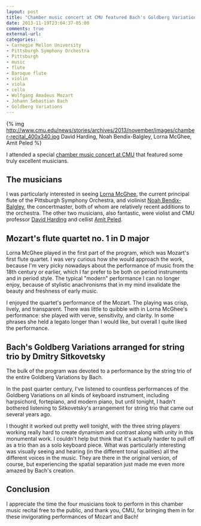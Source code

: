 ```yaml
---
layout: post
title: "Chamber music concert at CMU featured Bach's Goldberg Variations arranged for string trio"
date: 2013-11-19T23:04:37-05:00
comments: true
external-url: 
categories: 
- Carnegie Mellon University
- Pittsburgh Symphony Orchestra
- Pittsburgh
- music
- flute
- Baroque flute
- violin
- viola
- cello
- Wolfgang Amadeus Mozart
- Johann Sebastian Bach
- Goldberg Variations
---
```

{% img http://www.cmu.edu/news/stories/archives/2013/november/images/chamber-recital_400x340.jpg David Harding, Noah Bendix-Balgley, Lorna McGhee, Amit Peled %}

I attended a special [chamber music concert at CMU](http://www.cmu.edu/news/stories/archives/2013/november/nov8_chambermusic.html) that featured some truly excellent musicians.

## The musicians

I was particularly interested in seeing [Lorna McGhee](http://trioverlaine.com/bios/lorna-mcghee/), the current principal flute of the Pittsburgh Symphony Orchestra, and violinist [Noah Bendix-Balgley](http://noahbendixbalgley.com/), the concertmaster, both of whom are relatively recent additions to the orchestra. The other two musicians, also fantastic, were violist and CMU professor [David Harding](http://trioverlaine.com/bios/david-harding/) and cellist [Amit Peled](http://www.amitpeled.com/).

## Mozart's flute quartet no. 1 in D major

Lorna McGhee played in the first part of the program, which was Mozart's first flute quartet. I was very curious how she would approach the work, because I'm very picky nowadays about the performance of music from the 18th century or earlier, which I far prefer to be both on period instruments and in period style. The typical "modern" performance I can no longer enjoy, because of stylistic anachronisms that in my mind invalidate the beauty and freshness of early music.

I enjoyed the quartet's performance of the Mozart. The playing was crisp, lively, and transparent. There was little to quibble with in Lorna McGhee's performance: she played with verve, sensitivity, and clarity. In some phrases she held a legato longer than I would like, but overall I quite liked the performance.

## Bach's Goldberg Variations arranged for string trio by Dmitry Sitkovetsky

The bulk of the program was devoted to a performance by the string trio of the entire Goldberg Variations by Bach.

In the past quarter century, I've listened to countless performances of the Goldberg Variations on all kinds of keyboard instrument, including harpsichord, fortepiano, and modern piano, but until tonight, I hadn't bothered listening to Sitkovetsky's arrangement for string trio that came out several years ago.

I thought it worked out pretty well tonight, with the three string players working really hard to create dynamism and contrast along with unity in this monumental work. I couldn't help but think that it's actually harder to pull off as a trio than as a solo keyboard piece. What was particularly interesting was visually seeing and hearing (in the different tonal qualities) all the different voices in the music. They are there in the original version, of course, but experiencing the spatial separation just made me even more amazed by Bach's creation.

## Conclusion

I appreciate the time the four musicians took to perform in this chamber music recital free to the public, and thank you, CMU, for bringing them in for these invigorating performances of Mozart and Bach!
